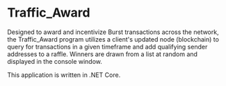 # Traffic_Award

Designed to award and incentivize Burst transactions across the network, the Traffic_Award program utilizes a client's updated node (blockchain) to query for transactions in a given timeframe and add qualifying sender addresses to a raffle. Winners are drawn from a list at random and displayed in the console window.

This application is written in .NET Core.
